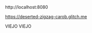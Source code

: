 http://localhost:8080

https://deserted-zigzag-carob.glitch.me


<!-- https://hallowed-cooked-protest.glitch.me --> VIEJO

<!-- https://military-polished-hoof.glitch.me -->  VIEJO